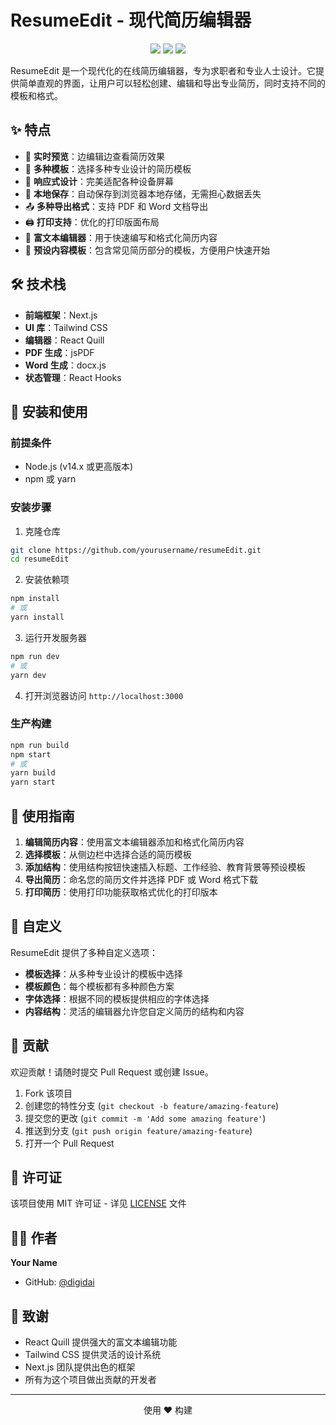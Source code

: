 # ResumeEdit - 现代简历编辑器

<p align="center">
  <img src="https://img.shields.io/badge/version-1.0.0-blue.svg?cacheSeconds=2592000" />
  <img src="https://img.shields.io/badge/license-MIT-green" />
  <img src="https://img.shields.io/badge/PRs-welcome-brightgreen.svg" />
</p>

ResumeEdit 是一个现代化的在线简历编辑器，专为求职者和专业人士设计。它提供简单直观的界面，让用户可以轻松创建、编辑和导出专业简历，同时支持不同的模板和格式。

## ✨ 特点

- 🔄 **实时预览**：边编辑边查看简历效果
- 🎨 **多种模板**：选择多种专业设计的简历模板
- 📱 **响应式设计**：完美适配各种设备屏幕
- 💾 **本地保存**：自动保存到浏览器本地存储，无需担心数据丢失
- 📤 **多种导出格式**：支持 PDF 和 Word 文档导出
- 🖨️ **打印支持**：优化的打印版面布局
- 📝 **富文本编辑器**：用于快速编写和格式化简历内容
- 🧩 **预设内容模板**：包含常见简历部分的模板，方便用户快速开始

## 🛠️ 技术栈

- **前端框架**：Next.js
- **UI 库**：Tailwind CSS
- **编辑器**：React Quill
- **PDF 生成**：jsPDF
- **Word 生成**：docx.js
- **状态管理**：React Hooks

## 🚀 安装和使用

### 前提条件

- Node.js (v14.x 或更高版本)
- npm 或 yarn

### 安装步骤

1. 克隆仓库

```bash
git clone https://github.com/yourusername/resumeEdit.git
cd resumeEdit
```

2. 安装依赖项

```bash
npm install
# 或
yarn install
```

3. 运行开发服务器

```bash
npm run dev
# 或
yarn dev
```

4. 打开浏览器访问 `http://localhost:3000`

### 生产构建

```bash
npm run build
npm start
# 或
yarn build
yarn start
```

## 📄 使用指南

1. **编辑简历内容**：使用富文本编辑器添加和格式化简历内容
2. **选择模板**：从侧边栏中选择合适的简历模板
3. **添加结构**：使用结构按钮快速插入标题、工作经验、教育背景等预设模板
4. **导出简历**：命名您的简历文件并选择 PDF 或 Word 格式下载
5. **打印简历**：使用打印功能获取格式优化的打印版本

## 🔧 自定义

ResumeEdit 提供了多种自定义选项：

- **模板选择**：从多种专业设计的模板中选择
- **模板颜色**：每个模板都有多种颜色方案
- **字体选择**：根据不同的模板提供相应的字体选择
- **内容结构**：灵活的编辑器允许您自定义简历的结构和内容

## 🤝 贡献

欢迎贡献！请随时提交 Pull Request 或创建 Issue。

1. Fork 该项目
2. 创建您的特性分支 (`git checkout -b feature/amazing-feature`)
3. 提交您的更改 (`git commit -m 'Add some amazing feature'`)
4. 推送到分支 (`git push origin feature/amazing-feature`)
5. 打开一个 Pull Request

## 📝 许可证

该项目使用 MIT 许可证 - 详见 [LICENSE](LICENSE) 文件

## 👨‍💻 作者

**Your Name**

- GitHub: [@digidai](https://github.com/digidai)

## 🙏 致谢

- React Quill 提供强大的富文本编辑功能
- Tailwind CSS 提供灵活的设计系统
- Next.js 团队提供出色的框架
- 所有为这个项目做出贡献的开发者

---

<p align="center">使用 ❤️ 构建</p> 
